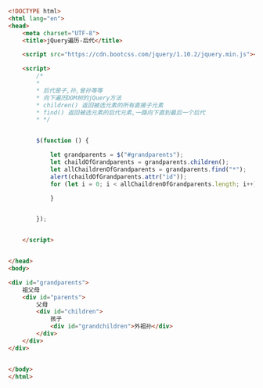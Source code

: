 
<BlogInfo id="325" title="22.jQuery遍历后代" author="白日梦想猿" pv=0 read_times=0 pre_cost_time="0分48秒" category="jQuery学习" tag_list="['jQuery学习']" create_time="2021.09.28 17:13:10" update_time="2021.10.15 16:07:04" />

```html
<!DOCTYPE html>
<html lang="en">
<head>
    <meta charset="UTF-8">
    <title>jQuery遍历-后代</title>

    <script src="https://cdn.bootcss.com/jquery/1.10.2/jquery.min.js"></script>

    <script>
        /*
        *
        * 后代是子,孙,曾孙等等
        * 向下遍历DOM树的jQuery方法
        * children() 返回被选元素的所有直接子元素
        * find() 返回被选元素的后代元素,一路向下直到最后一个后代
        * */


        $(function () {

            let grandparents = $("#grandparents");
            let chaildOfGrandparents = grandparents.children();
            let allChaildrenOfGrandparents = grandparents.find("*");
            alert(chaildOfGrandparents.attr("id"));
            for (let i = 0; i < allChaildrenOfGrandparents.length; i++) {

            }


        });


    </script>


</head>
<body>

<div id="grandparents">
    祖父母
    <div id="parents">
        父母
        <div id="children">
            孩子
            <div id="grandchildren">外祖孙</div>
        </div>
    </div>
</div>


</body>
</html>
```
